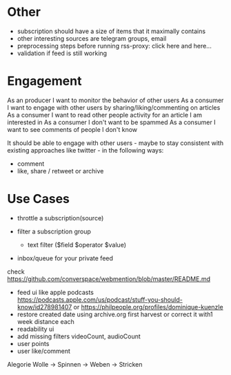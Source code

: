 # Other
- subscription should have a size of items that it maximally contains
- other interesting sources are telegram groups, email
- preprocessing steps before running rss-proxy: click here and here...
- validation if feed is still working

# Engagement
As an producer I want to monitor the behavior of other users
As a consumer I want to engage with other users by sharing/liking/commenting on articles
    As a consumer I want to read other people activity for an article I am interested in
As a consumer I don't want to be spammed
As a consumer I want to see comments of people I don't know


It should be able to engage with other users - maybe to stay consistent with existing approaches like twitter - in
the following ways:
- comment
- like, share / retweet or archive


# Use Cases
- throttle a subscription(source)
- filter a subscription group
    - text filter ($field $operator $value)
    
- inbox/queue for your private feed

check https://github.com/converspace/webmention/blob/master/README.md

- feed ui like apple podcasts https://podcasts.apple.com/us/podcast/stuff-you-should-know/id278981407
    or https://philpeople.org/profiles/dominique-kuenzle
- restore created date using archive.org first harvest or correct it with1 week distance each
- readability ui
- add missing filters videoCount, audioCount
- user points
- user like/comment

Alegorie Wolle -> Spinnen -> Weben -> Stricken
